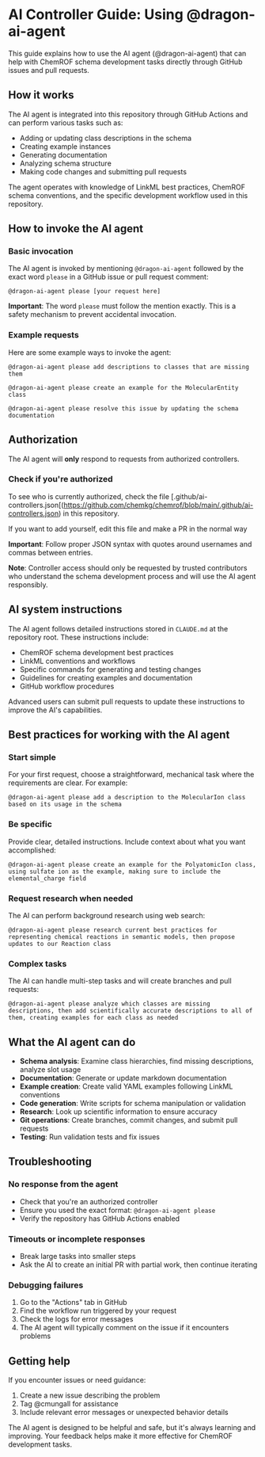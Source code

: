 # AI Controller Guide: Using @dragon-ai-agent

This guide explains how to use the AI agent (@dragon-ai-agent) that can help with ChemROF schema development tasks directly through GitHub issues and pull requests.

## How it works

The AI agent is integrated into this repository through GitHub Actions and can perform various tasks such as:

- Adding or updating class descriptions in the schema
- Creating example instances 
- Generating documentation
- Analyzing schema structure
- Making code changes and submitting pull requests

The agent operates with knowledge of LinkML best practices, ChemROF schema conventions, and the specific development workflow used in this repository.

## How to invoke the AI agent

### Basic invocation

The AI agent is invoked by mentioning `@dragon-ai-agent` followed by the exact word `please` in a GitHub issue or pull request comment:

```
@dragon-ai-agent please [your request here]
```

**Important**: The word `please` must follow the mention exactly. This is a safety mechanism to prevent accidental invocation.

### Example requests

Here are some example ways to invoke the agent:

```
@dragon-ai-agent please add descriptions to classes that are missing them
```

```
@dragon-ai-agent please create an example for the MolecularEntity class
```

```
@dragon-ai-agent please resolve this issue by updating the schema documentation
```

## Authorization

The AI agent will **only** respond to requests from authorized controllers. 

### Check if you're authorized

To see who is currently authorized, check the file [.github/ai-controllers.json[(https://github.com/chemkg/chemrof/blob/main/.github/ai-controllers.json) in this repository.

If you want to add yourself, edit this file and make a PR in the normal way

**Important**: Follow proper JSON syntax with quotes around usernames and commas between entries.

**Note**: Controller access should only be requested by trusted contributors who understand the schema development process and will use the AI agent responsibly.

## AI system instructions

The AI agent follows detailed instructions stored in `CLAUDE.md` at the repository root. These instructions include:

- ChemROF schema development best practices
- LinkML conventions and workflows  
- Specific commands for generating and testing changes
- Guidelines for creating examples and documentation
- GitHub workflow procedures

Advanced users can submit pull requests to update these instructions to improve the AI's capabilities.

## Best practices for working with the AI agent

### Start simple

For your first request, choose a straightforward, mechanical task where the requirements are clear. For example:

```
@dragon-ai-agent please add a description to the MolecularIon class based on its usage in the schema
```

### Be specific

Provide clear, detailed instructions. Include context about what you want accomplished:

```
@dragon-ai-agent please create an example for the PolyatomicIon class, using sulfate ion as the example, making sure to include the elemental_charge field
```

### Request research when needed

The AI can perform background research using web search:

```
@dragon-ai-agent please research current best practices for representing chemical reactions in semantic models, then propose updates to our Reaction class
```

### Complex tasks

The AI can handle multi-step tasks and will create branches and pull requests:

```
@dragon-ai-agent please analyze which classes are missing descriptions, then add scientifically accurate descriptions to all of them, creating examples for each class as needed
```

## What the AI agent can do

- **Schema analysis**: Examine class hierarchies, find missing descriptions, analyze slot usage
- **Documentation**: Generate or update markdown documentation  
- **Example creation**: Create valid YAML examples following LinkML conventions
- **Code generation**: Write scripts for schema manipulation or validation
- **Research**: Look up scientific information to ensure accuracy
- **Git operations**: Create branches, commit changes, and submit pull requests
- **Testing**: Run validation tests and fix issues

## Troubleshooting

### No response from the agent

- Check that you're an authorized controller
- Ensure you used the exact format: `@dragon-ai-agent please`
- Verify the repository has GitHub Actions enabled

### Timeouts or incomplete responses

- Break large tasks into smaller steps
- Ask the AI to create an initial PR with partial work, then continue iterating

### Debugging failures

1. Go to the "Actions" tab in GitHub
2. Find the workflow run triggered by your request  
3. Check the logs for error messages
4. The AI agent will typically comment on the issue if it encounters problems

## Getting help

If you encounter issues or need guidance:

1. Create a new issue describing the problem
2. Tag @cmungall for assistance
3. Include relevant error messages or unexpected behavior details

The AI agent is designed to be helpful and safe, but it's always learning and improving. Your feedback helps make it more effective for ChemROF development tasks.
